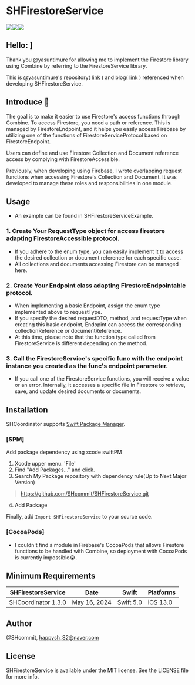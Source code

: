 # SHFirestoreService
<div style="display:flex;">
<img src="https://img.shields.io/badge/iOS-13.0+-blue.svg">
<img src="https://img.shields.io/badge/swift-F05138?style=flat&logo=swift&logoColor=white">
<img src="https://img.shields.io/badge/combine-F05138?style=flat&logo=swift&logoColor=white">
</div>

## Hello: ]
Thank you @yasuntimure for allowing me to implement the Firestore library using Combine by referring to the FirestoreService library.

This is @yasuntimure's repository( <a href="https://github.com/yasuntimure/FirestoreService">link</a> ) and blog( <a href="https://eyupyasuntimur.medium.com/elegant-firestore-management-in-swift-a-generic-service-approach-126530867da9">link</a> ) referenced when developing SHFirestoreService.


## Introduce 🤩
The goal is to make it easier to use Firestore's access functions through Combine. To access Firestore, you need a path or reference. This is managed by FirestoreEndpoint, and it helps you easily access Firebase by utilizing one of the functions of FirestoreServiceProtocol based on FirestoreEndpoint.

Users can define and use Firestore Collection and Document reference access by complying with FirestoreAccessible.

Previously, when developing using Firebase, I wrote overlapping request functions when accessing Firestore's Collection and Document. It was developed to manage these roles and responsibilities in one module.

## Usage
- An example can be found in SHFirestoreServiceExample.

### 1. Create Your RequestType object for access firestore adapting **FirestoreAccessible** protocol.
- If you adhere to the enum type, you can easily implement it to access the desired collection or document reference for each specific case.
- All collections and documents accessing Firestore can be managed here.
### 2. Create Your Endpoint class adapting **FirestoreEndpointable** protocol.
- When implementing a basic Endpoint, assign the enum type implemented above to requestType.
- If you specify the desired requestDTO, method, and requestType when creating this basic endpoint, Endopint can access the corresponding collectionReference or documentReference.
- At this time, please note that the function type called from FirestoreService is different depending on the method.
### 3. Call the FirestoreService's specific func with the endpoint instance you created as the func's endpoint parameter.

- If you call one of the FirestoreService functions, you will receive a value or an error. Internally, it accesses a specific file in Firestore to retrieve, save, and update desired documents or documents.


## Installation
SHCoordinator supports [Swift Package Manager](https://www.swift.org/package-manager/).


### [SPM]
 Add package dependency using xcode swiftPM
1. Xcode upper menu. 'File'
2. Find "Add Packages..." and click.
3. Search My Package repository with dependency rule(Up to Next Major Version)
> https://github.com/SHcommit/SHFirestoreService.git
4. Add Package

Finally, add `Import SHFirestoreService` to your source code.

### ~~[CocoaPods]~~
- I couldn't find a module in Firebase's CocoaPods that allows Firestore functions to be handled with Combine, so deployment with CocoaPods is currently impossible😭.

## Minimum Requirements
| SHFirestoreService       | Date         | Swift        | Platforms                           |
|------------|--------------|-------------|-----------------------------------------------|
| SHCoordinator 1.3.0  | May 16, 2024  | Swift 5.0   | iOS 13.0 |


## Author

@SHcommit, happysh_S2@naver.com

## License

SHFirestoreService is available under the MIT license. See the LICENSE file for more info.
